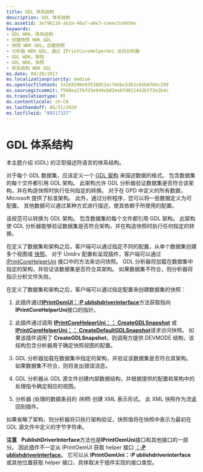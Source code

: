 ```yaml
---
title: GDL 体系结构
description: GDL 体系结构
ms.assetid: 3e796218-ab2a-40a7-a0e3-caeec5c6656e
keywords:
- GDL WDK，体系结构
- 创建快照 WDK GDL
- 快照 WDK GDL，创建快照
- 分析器 WDK GDL，通过 IPrintCoreHelperUni 访问分析器
- GDL WDK，架构
- GDL WDK，快照
- 体系结构 WDK GDL
ms.date: 04/20/2017
ms.localizationpriority: medium
ms.openlocfilehash: 54269290e93530851ec7b6bc5db1c65b6f66c299
ms.sourcegitcommit: f500ea2fbfd3e849eb82ee67d011443bff3e2b4c
ms.translationtype: MT
ms.contentlocale: zh-CN
ms.lasthandoff: 08/31/2020
ms.locfileid: "89217157"
---
```

# <a name="gdl-architecture"></a>GDL 体系结构


本主题介绍 (GDL) 的泛型描述符语言的体系结构。

对于每个 GDL 数据集，应该定义一个 [GDL 架构](gdl-schemas.md) 来描述数据的格式。 包含数据集的每个文件都引用 GDL 架构。 此架构允许 GDL 分析器验证数据集是否符合该架构，并在构造快照时执行任何指定的转换。 对于在 GPD 中定义的所有数据，Microsoft 提供了标准架构。 此外，通过分析程序，您可以将一些数据定义为可配置。 其他数据可以通过某种方式进行描述，使其依赖于所使用的配置。

该规范可以转换为 GDL 架构。 包含数据集的每个文件都引用 GDL 架构。 此架构使 GDL 分析器能够验证数据集是否符合架构，并在构造快照时执行任何指定的转换。

在定义了数据集和架构之后，客户端可以通过指定不同的配置，从单个数据集创建多个视图或 [快照](gdl-snapshots.md)。 对于 Unidrv 配置和呈现插件，客户端可以通过 [IPrintCoreHelperUni](/windows-hardware/drivers/ddi/prcomoem/nn-prcomoem-iprintcorehelperuni) 接口中的方法来访问快照。 GDL 分析器将加载在数据集中指定的架构，并验证该数据集是否符合其架构。 如果数据集不符合，则分析器将指示分析文件失败。

在定义了数据集和架构之后，客户端可以通过指定配置来创建数据集的快照：

1.  此插件通过[**IPrintOemUI：:P ublishdriverinterface**](/windows-hardware/drivers/ddi/prcomoem/nf-prcomoem-iprintoemui-publishdriverinterface)方法获取指向**IPrintCoreHelperUni**接口的指针。

2.  此插件通过调用 [**IPrintCoreHelperUni：： CreateGDLSnapshot**](/windows-hardware/drivers/ddi/prcomoem/nf-prcomoem-iprintcorehelperuni-creategdlsnapshot) 或 [**IPrintCoreHelperUni：： CreateDefaultGDLSnapshot**](/windows-hardware/drivers/ddi/prcomoem/nf-prcomoem-iprintcorehelperuni-createdefaultgdlsnapshot)请求访问快照。 如果该插件调用了 **CreateGDLSnapshot**，则调用方提供 DEVMODE 结构，该结构包含分析器用于确定快照视图的配置。

3.  GDL 分析器加载在数据集中指定的架构，并验证该数据集是否符合其架构。 如果数据集不符合，则将发出错误消息。

4.  GDL 分析器从 GDL 源文件创建内部数据结构，并根据提供的配置和架构中的处理指令确定相应的视图。

5.  分析器 (处理的数据条目的 *快照*) 创建 XML 表示形式。 此 XML 快照作为流返回到插件。

如果省略了架构，则分析器将只执行架构验证，快照值将在快照中表示为最初在 GDL 源文件中定义的字节字符串。

**注意**   **PublishDriverInterface**方法也是**IPrintOemUni**接口和其他接口的一部分。 因此插件不一定从 IPrintOemUI 获取 helper 接口 [**：:P ublishdriverinterface**](/windows-hardware/drivers/ddi/prcomoem/nf-prcomoem-iprintoemui-publishdriverinterface)。 它可以从 **IPrintOemUni：:P ublishdriverinterface** 或其他位置获取 helper 接口，具体取决于插件实现的接口类型。

 

 

